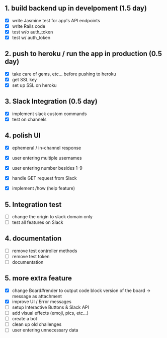 ## 1. build backend up in develpoment (1.5 day)
- [x] write Jasmine test for app's API endpoints
- [x] write Rails code
- [x] test w/o auth_token
- [x] test w/ auth_token

## 2. push to heroku / run the app in production (0.5 day)
- [x] take care of gems, etc... before pushing to heroku
- [x] get SSL key
- [x] set up SSL on heroku

## 3. Slack Integration (0.5 day)
- [x] implement slack custom commands
- [x] test on channels

## 4. polish UI
- [x] ephemeral / in-channel response

- [x] user entering multiple usernames
- [x] user entering number besides 1-9

- [x] handle GET request from Slack
- [x] implement /how (help feature)

## 5. Integration test
- [ ] change the origin to slack domain only
- [ ] test all features on Slack

## 4. documentation
- [ ] remove test controller methods
- [ ] remove test token
- [ ] documentation

## 5. more extra feature
- [x] change Board#render to output code block version of the board -> message as attachment
- [x] improve UI / Error messages
- [ ] setup Interactive Buttons & Slack API
- [ ] add visual effects (emoji, pics, etc...)
- [ ] create a bot
- [ ] clean up old challenges
- [ ] user entering unnecessary data
